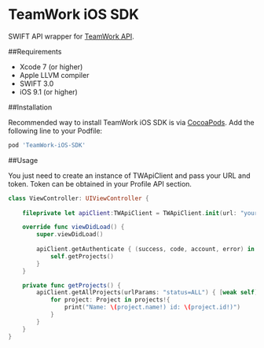 TeamWork iOS SDK
===============

SWIFT API wrapper for [TeamWork API](http://developer.teamwork.com).

##Requirements

* Xcode 7 (or higher)
* Apple LLVM compiler
* SWIFT 3.0
* iOS 9.1 (or higher)

##Installation

Recommended way to install TeamWork iOS SDK is via [CocoaPods](http://cocoapods.org/). Add the following line to your Podfile:

```ruby
pod 'TeamWork-iOS-SDK'
```

##Usage

You just need to create an instance of TWApiClient and pass your URL and token. Token can be obtained in your Profile API section.

```swift
class ViewController: UIViewController {
    
    fileprivate let apiClient:TWApiClient = TWApiClient.init(url: "your_url", token: "your_token")

    override func viewDidLoad() {
        super.viewDidLoad()
        
        apiClient.getAuthenticate { (success, code, account, error) in
            self.getProjects()
        }
    }

    private func getProjects() {
        apiClient.getAllProjects(urlParams: "status=ALL") { [weak self] (success, code, projects, error) in
            for project: Project in projects!{
                print("Name: \(project.name!) id: \(project.id!)")
            }
        }        
    }
}
```
